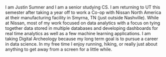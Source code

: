   I am Justin Sumner and I am a senior studying CS. I am returning to UT this semester after taking a year off to work a Co-op with Nissan North America at their manufacturing facility in Smyrna, TN (just outside Nashville). While at Nissan, most of my work focused on data analytics with a focus on tying together data stored in multiple databases and developing dashboards for real time analytics as well as a few machine learning applications.
  I am taking Digital Archeology because my long term goal is to pursue a career in data science. In my free time I enjoy running, hiking, or really just about anything to get away from a screen for a little while.  
